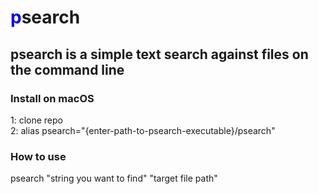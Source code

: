 # <span style="color:blue">p</span>search

## psearch is a simple text search against files on the command line

### Install on macOS

1: clone repo  
2: alias psearch="{enter-path-to-psearch-executable}/psearch"  

### How to use

psearch "string you want to find" "target file path"



